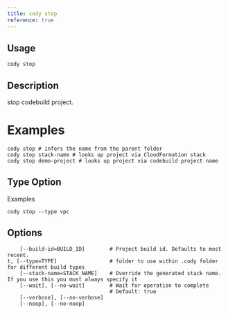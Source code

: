 ```yaml
---
title: cody stop
reference: true
---
```


## Usage

    cody stop

## Description

stop codebuild project.

# Examples

    cody stop # infers the name from the parent folder
    cody stop stack-name # looks up project via CloudFormation stack
    cody stop demo-project # looks up project via codebuild project name

## Type Option

Examples

    cody stop --type vpc


## Options

```
    [--build-id=BUILD_ID]        # Project build id. Defaults to most recent.
t, [--type=TYPE]                 # folder to use within .cody folder for different build types
    [--stack-name=STACK_NAME]    # Override the generated stack name. If you use this you must always specify it
    [--wait], [--no-wait]        # Wait for operation to complete
                                 # Default: true
    [--verbose], [--no-verbose]  
    [--noop], [--no-noop]        
```

